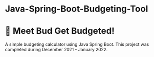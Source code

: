 # Java-Spring-Boot-Budgeting-Tool

# 🚀 Meet Bud Get Budgeted!
A simple budgeting calculator using Java Spring Boot.
This project was completed during December 2021 - January 2022. 
